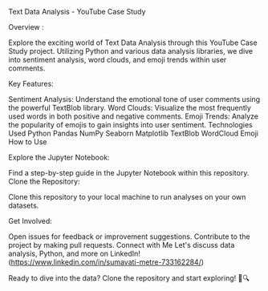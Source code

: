 Text Data Analysis - YouTube Case Study

Overview :  

Explore the exciting world of Text Data Analysis through this YouTube Case Study project. Utilizing Python and various data analysis libraries, we dive into sentiment analysis, word clouds, and emoji trends within user comments.


Key Features:

Sentiment Analysis: Understand the emotional tone of user comments using the powerful TextBlob library.
Word Clouds: Visualize the most frequently used words in both positive and negative comments.
Emoji Trends: Analyze the popularity of emojis to gain insights into user sentiment.
Technologies Used
Python
Pandas
NumPy
Seaborn
Matplotlib
TextBlob
WordCloud
Emoji
How to Use

Explore the Jupyter Notebook:

Find a step-by-step guide in the Jupyter Notebook within this repository.
Clone the Repository:

Clone this repository to your local machine to run analyses on your own datasets.

Get Involved:

Open issues for feedback or improvement suggestions.
Contribute to the project by making pull requests.
Connect with Me
Let's discuss data analysis, Python, and more on LinkedIn!(https://www.linkedin.com/in/sumavati-metre-733162284/)

Ready to dive into the data? Clone the repository and start exploring! 🚀🔍
